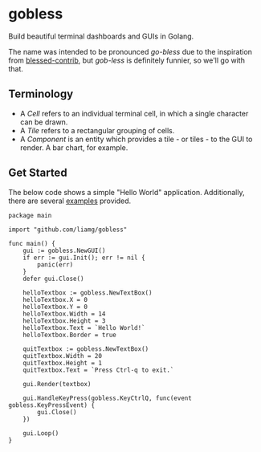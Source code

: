 # gobless
Build beautiful terminal dashboards and GUIs in Golang. 

The name was intended to be pronounced _go-bless_ due to the inspiration from [blessed-contrib](https://github.com/yaronn/blessed-contrib), but _gob-less_ is definitely funnier, so we'll go with that.

## Terminology

- A *Cell* refers to an individual terminal cell, in which a single character can be drawn.
- A *Tile* refers to a rectangular grouping of cells.
- A *Component* is an entity which provides a tile - or tiles - to the GUI to render. A bar chart, for example.

## Get Started

The below code shows a simple "Hello World" application. Additionally, there are several [examples](examples/) provided.

```
package main

import "github.com/liamg/gobless"

func main() {
    gui := gobless.NewGUI()
	if err := gui.Init(); err != nil {
		panic(err)
	}
	defer gui.Close()

	helloTextbox := gobless.NewTextBox()
	helloTextbox.X = 0
	helloTextbox.Y = 0
	helloTextbox.Width = 14
	helloTextbox.Height = 3
	helloTextbox.Text = `Hello World!`
    helloTextbox.Border = true

    quitTextbox := gobless.NewTextBox()
	quitTextbox.Width = 20
	quitTextbox.Height = 1
	quitTextbox.Text = `Press Ctrl-q to exit.`

	gui.Render(textbox)

	gui.HandleKeyPress(gobless.KeyCtrlQ, func(event gobless.KeyPressEvent) {
		gui.Close()
	})

	gui.Loop()
}

```